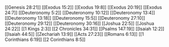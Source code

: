 [[Genesis 28:21]]
[[Exodus 15:2]]
[[Exodus 19:8]]
[[Exodus 20:19]]
[[Exodus 24:7]]
[[Deuteronomy 5:2]]
[[Deuteronomy 10:12]]
[[Deuteronomy 13:4]]
[[Deuteronomy 13:18]]
[[Deuteronomy 15:5]]
[[Deuteronomy 27:10]]
[[Deuteronomy 29:12]]
[[Deuteronomy 30:16]]
[[Joshua 22:5]]
[[Joshua 24:22]]
[[1 Kings 2:3]]
[[2 Chronicles 34:31]]
[[Psalms 147:19]]
[[Isaiah 12:2]]
[[Isaiah 44:5]]
[[Zechariah 13:9]]
[[Acts 27:23]]
[[Romans 6:13]]
[[1 Corinthians 6:19]]
[[2 Corinthians 8:5]]
